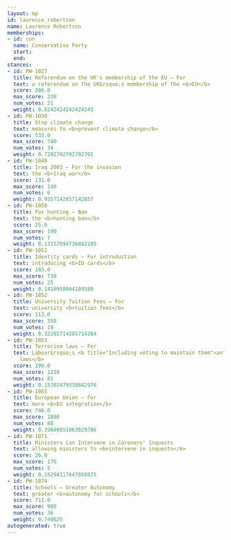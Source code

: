 ```yaml
---
layout: mp
id: laurence_robertson
name: Laurence Robertson
memberships:
- id: con
  name: Conservative Party
  start: 
  end: 
stances:
- id: PW-1027
  title: Referendum on the UK's membership of the EU — For
  text: a referendum on the UK&rsquo;s membership of the <b>EU</b>
  score: 206.0
  max_score: 330
  num_votes: 21
  weight: 0.6242424242424243
- id: PW-1030
  title: Stop climate change
  text: measures to <b>prevent climate change</b>
  score: 533.0
  max_score: 740
  num_votes: 34
  weight: 0.7202702702702702
- id: PW-1049
  title: Iraq 2003 — For the invasion
  text: the <b>Iraq war</b>
  score: 131.0
  max_score: 140
  num_votes: 6
  weight: 0.9357142857142857
- id: PW-1050
  title: Fox hunting — Ban
  text: the <b>hunting ban</b>
  score: 25.0
  max_score: 190
  num_votes: 7
  weight: 0.13157894736842105
- id: PW-1051
  title: Identity cards — For introduction
  text: introducing <b>ID cards</b>
  score: 103.0
  max_score: 730
  num_votes: 25
  weight: 0.1410958904109589
- id: PW-1052
  title: University Tuition Fees — For
  text: university <b>tuition fees</b>
  score: 113.0
  max_score: 350
  num_votes: 19
  weight: 0.32285714285714284
- id: PW-1053
  title: Terrorism laws — For
  text: Labour&rsquo;s <b title="Including voting to maintain them">anti-terrorism
    laws</b>
  score: 190.0
  max_score: 1210
  num_votes: 81
  weight: 0.15702479338842976
- id: PW-1065
  title: European Union — For
  text: more <b>EU integration</b>
  score: 746.0
  max_score: 1880
  num_votes: 88
  weight: 0.39680851063829786
- id: PW-1071
  title: Ministers Can Intervene in Coroners' Inquests
  text: allowing ministers to <b>intervene in inquests</b>
  score: 26.0
  max_score: 170
  num_votes: 5
  weight: 0.15294117647058825
- id: PW-1074
  title: Schools — Greater Autonomy
  text: greater <b>autonomy for schools</b>
  score: 711.0
  max_score: 960
  num_votes: 36
  weight: 0.740625
autogenerated: true
---
```


